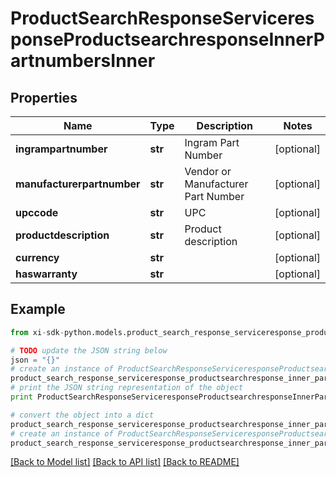# ProductSearchResponseServiceresponseProductsearchresponseInnerPartnumbersInner


## Properties

Name | Type | Description | Notes
------------ | ------------- | ------------- | -------------
**ingrampartnumber** | **str** | Ingram Part Number | [optional] 
**manufacturerpartnumber** | **str** | Vendor or Manufacturer Part Number | [optional] 
**upccode** | **str** | UPC | [optional] 
**productdescription** | **str** | Product description | [optional] 
**currency** | **str** |  | [optional] 
**haswarranty** | **str** |  | [optional] 

## Example

```python
from xi-sdk-python.models.product_search_response_serviceresponse_productsearchresponse_inner_partnumbers_inner import ProductSearchResponseServiceresponseProductsearchresponseInnerPartnumbersInner

# TODO update the JSON string below
json = "{}"
# create an instance of ProductSearchResponseServiceresponseProductsearchresponseInnerPartnumbersInner from a JSON string
product_search_response_serviceresponse_productsearchresponse_inner_partnumbers_inner_instance = ProductSearchResponseServiceresponseProductsearchresponseInnerPartnumbersInner.from_json(json)
# print the JSON string representation of the object
print ProductSearchResponseServiceresponseProductsearchresponseInnerPartnumbersInner.to_json()

# convert the object into a dict
product_search_response_serviceresponse_productsearchresponse_inner_partnumbers_inner_dict = product_search_response_serviceresponse_productsearchresponse_inner_partnumbers_inner_instance.to_dict()
# create an instance of ProductSearchResponseServiceresponseProductsearchresponseInnerPartnumbersInner from a dict
product_search_response_serviceresponse_productsearchresponse_inner_partnumbers_inner_form_dict = product_search_response_serviceresponse_productsearchresponse_inner_partnumbers_inner.from_dict(product_search_response_serviceresponse_productsearchresponse_inner_partnumbers_inner_dict)
```
[[Back to Model list]](../README.md#documentation-for-models) [[Back to API list]](../README.md#documentation-for-api-endpoints) [[Back to README]](../README.md)


